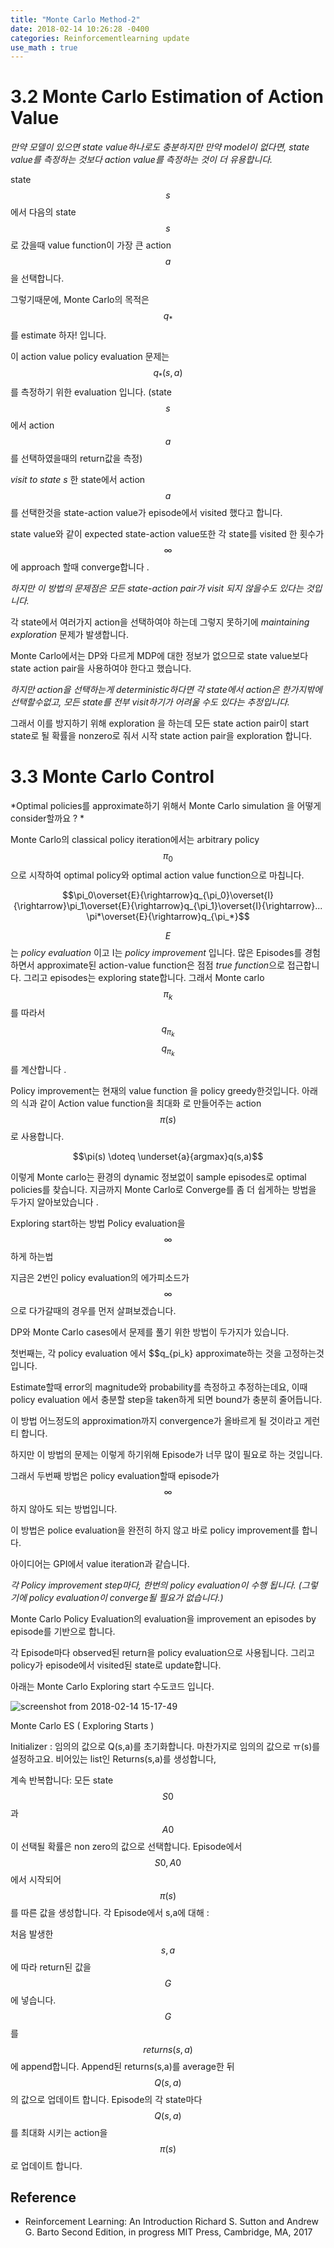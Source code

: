 ```yaml
---
title: "Monte Carlo Method-2"
date: 2018-02-14 10:26:28 -0400
categories: Reinforcementlearning update
use_math : true
---
```


# 3.2 Monte Carlo Estimation of Action Value



*만약 모델이 있으면 state value하나로도 충분하지만 만약 model이 없다면, state value를 측정하는 것보다 action value를 측정하는 것이 더 유용합니다.* 


state $$s$$ 에서 다음의 state $$s$$ 로 갔을때 value function이 가장 큰 action $$a$$을 선택합니다. 

그렇기때문에, Monte Carlo의 목적은 $$q_*$$ 를 estimate 하자! 입니다. 

이 action value policy evaluation 문제는 $$q_*(s,a)$$ 를 측정하기 위한 evaluation 입니다. (state $$s$$에서 action $$a$$를 선택하였을때의 return값을 측정) 

*visit to state s* 한 state에서 action $$a$$를 선택한것을 state-action value가 episode에서 visited 했다고 합니다. 


state value와 같이 expected state-action value또한 각 state를 visited 한 횟수가 $$\infty$$ 에 approach 할때 converge합니다 .

*하지만 이 방법의 문제점은 모든 state-action pair가 visit 되지 않을수도 있다는 것입니다.* 

각 state에서 여러가지 action을 선택하여야 하는데 그렇지 못하기에 *maintaining exploration* 문제가 발생합니다. 

Monte Carlo에서는 DP와 다르게 MDP에 대한 정보가 없으므로 state value보다 state action pair을 사용하여야 한다고 했습니다. 

*하지만 action을 선택하는게 deterministic하다면 각 state에서 action은 한가지밖에 선택할수없고, 모든 state를 전부 visit하기가 어려울 수도 있다는 추정입니다.*

그래서 이를 방지하기 위해 exploration 을 하는데  모든  state action pair이 start state로 될 확률을 nonzero로 줘서 시작 state action pair을 exploration 합니다. 







# 3.3 Monte Carlo Control

*Optimal policies를 approximate하기 위해서 Monte Carlo simulation 을 어떻게 consider할까요 ? *

Monte Carlo의 classical policy iteration에서는 arbitrary policy $$\pi_0$$으로 시작하여 optimal policy와 optimal action value function으로 마칩니다. 

$$\pi_0\overset{E}{\rightarrow}q_{\pi_0}\overset{I}{\rightarrow}\pi_1\overset{E}{\rightarrow}q_{\pi_1}\overset{I}{\rightarrow}... \pi*\overset{E}{\rightarrow}q_{\pi_*}$$



$$E$$는 *policy evaluation* 이고  I는 *policy improvement* 입니다. 많은 Episodes를 경험하면서 approximate된 action-value function은 점점 *true function*으로 접근합니다. 그리고 episodes는 exploring state합니다. 그래서 Monte carlo $$\pi_k$$ 를 따라서$$q_{\pi_k}$$ $$q_{\pi_k}$$를 계산합니다 .




Policy improvement는 현재의 value function 을 policy greedy한것입니다.
아래의 식과 같이 Action value function을 최대화 로 만들어주는 action $$\pi(s)$$ 로 사용합니다. 

$$\pi(s) \doteq \underset{a}{argmax}q(s,a)$$

이렇게 Monte carlo는 환경의 dynamic 정보없이 sample episodes로 optimal policies를 찾습니다. 
지금까지 Monte Carlo로 Converge를 좀 더 쉽게하는 방법을 두가지 알아보았습니다 .

Exploring start하는 방법
Policy evaluation을 $$\infty$$하게 하는법



지금은 2번인 policy evaluation의 에가피소드가 $$\infty$$으로 다가갈때의 경우를 먼저 살펴보겠습니다.  



DP와 Monte Carlo cases에서 문제를 풀기 위한 방법이 두가지가 있습니다. 

첫번째는, 각 policy evaluation 에서 $$q_{pi_k} approximate하는 것을 고정하는것 입니다.

Estimate할때 error의 magnitude와 probability를 측정하고 추정하는데요,
이때 policy evaluation 에서 충분할 step을 taken하게 되면 bound가 충분히 줄어듭니다. 

이 방법 어느정도의 approximation까지 convergence가 올바르게 될 것이라고 게런티 합니다.

하지만 이 방법의 문제는 이렇게 하기위해 Episode가 너무 많이 필요로 하는 것입니다.

그래서 두번째 방법은 policy evaluation할때 episode가 $$\infty$$하지 않아도 되는 방법입니다.

이 방법은 police evaluation을 완전히 하지 않고 바로 policy improvement를 합니다. 

아이디어는 GPI에서 value iteration과 같습니다. 

*각 Policy improvement step마다, 한번의 policy evaluation이 수행 됩니다. 
(그렇기에 policy evaluation이 converge될 필요가 없습니다.)*

Monte Carlo Policy Evaluation의 evaluation을 improvement an episodes by episode를 기반으로 합니다. 

각 Episode마다 observed된 return을 policy evaluation으로 사용됩니다. 그리고 policy가 episode에서 visited된 state로 update합니다. 


아래는 Monte Carlo Exploring start 수도코드 입니다. 

![screenshot from 2018-02-14 15-17-49](https://user-images.githubusercontent.com/11300712/36190240-775d3394-119a-11e8-9cec-bd7cf7407d98.png)

Monte Carlo ES ( Exploring Starts )


Initializer : 
	임의의 값으로 Q(s,a)를 초기화합니다.
	마찬가지로 임의의 값으로 ㅠ(s)를 설정하고요. 
	비어있는 list인 Returns(s,a)를 생성합니다, 

계속 반복합니다: 
모든 state $$S0$$과 $$A0$$이 선택될 확률은 non zero의 값으로 선택합니다. 
Episode에서 $$S0,A0$$에서 시작되어 $$\pi(s)$$ 를 따른 값을 생성합니다. 
각 Episode에서 s,a에 대해 :
	

처음 발생한 $$s,a$$에 따라 return된 값을 $$G$$에 넣습니다. 
$$G$$를 $$returns(s,a)$$에 append합니다. 
Append된 returns(s,a)를  average한 뒤  $$Q(s,a)$$의 값으로 업데이트 합니다. 
Episode의 각 state마다 $$Q(s,a)$$를 최대화 시키는 action을 $$\pi(s)$$ 로 업데이트 합니다. 


## Reference 
* Reinforcement Learning: An Introduction Richard S. Sutton and Andrew G. Barto Second Edition, in progress
MIT Press, Cambridge, MA, 2017
